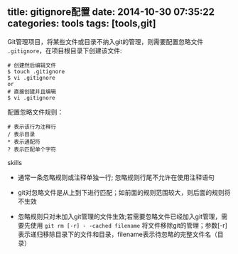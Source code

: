 title: gitignore配置
date: 2014-10-30 07:35:22
categories: tools
tags: [tools,git]
---
Git管理项目，将某些文件或目录不纳入git的管理，则需要配置忽略文件 `.gitignore`，在项目根目录下创建该文件:

    # 创建然后编辑文件
    $ touch .gitignore
    $ vi .gitignore
    or
    # 直接创建并且编辑
    $ vi .gitignore

配置忽略文件规则：

    # 表示该行为注释行
    / 表示目录
    * 表示通配符
    ? 表示匹配单个字符

skills

- 通常一条忽略规则或注释单独一行; 忽略规则行尾不允许在使用注释语句

-  git对忽略文件是从上到下进行匹配；如前面的规则范围较大，则后面的规则将不生效

-  忽略规则只对未加入git管理的文件生效;若需要忽略文件已经加入git管理，需要先使用 `git rm [-r] - -cached filename` 将文件移除git的管理；参数[-r]表示递归移除目录下的文件和目录，filename表示待忽略的完整文件名（目录）